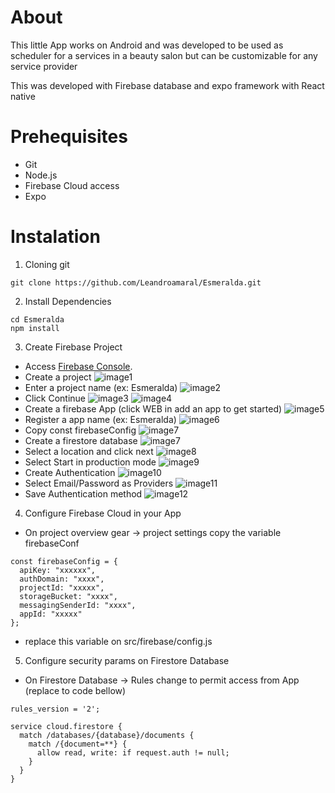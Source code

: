 # About
This little App works on Android and was developed to be used as scheduler for a services in a beauty salon but can be customizable for any service provider

This was developed with Firebase database and expo framework with React native
 
# Prehequisites 
- Git
- Node.js
- Firebase Cloud access
- Expo

# Instalation

1. Cloning git 
``` 
git clone https://github.com/Leandroamaral/Esmeralda.git
```

2. Install Dependencies
```
cd Esmeralda
npm install
```

3. Create Firebase Project

- Access  [Firebase Console](https://console.firebase.google.com/).
- Create a project
![image1](https://github.com/Leandroamaral/Esmeralda/blob/78a9d5ee6befc49339daf164c21f147f47d6c82b/assets/readme/01.png?raw=true)
- Enter a project name (ex: Esmeralda)
![image2](https://github.com/Leandroamaral/Esmeralda/blob/78a9d5ee6befc49339daf164c21f147f47d6c82b/assets/readme/03.png?raw=true)
- Click Continue
![image3](https://github.com/Leandroamaral/Esmeralda/blob/78a9d5ee6befc49339daf164c21f147f47d6c82b/assets/readme/04.png?raw=true)
![image4](https://github.com/Leandroamaral/Esmeralda/blob/78a9d5ee6befc49339daf164c21f147f47d6c82b/assets/readme/06.png?raw=true)
- Create a firebase App (click WEB in add an app to get started)
![image5](https://github.com/Leandroamaral/Esmeralda/blob/78a9d5ee6befc49339daf164c21f147f47d6c82b/assets/readme/07.png?raw=true)
- Register a app name (ex: Esmeralda)
![image6](https://github.com/Leandroamaral/Esmeralda/blob/78a9d5ee6befc49339daf164c21f147f47d6c82b/assets/readme/08.png?raw=true)
- Copy const firebaseConfig
![image7](https://github.com/Leandroamaral/Esmeralda/blob/78a9d5ee6befc49339daf164c21f147f47d6c82b/assets/readme/09.png?raw=true)
- Create a firestore database
![image7](https://github.com/Leandroamaral/Esmeralda/blob/78a9d5ee6befc49339daf164c21f147f47d6c82b/assets/readme/10.png?raw=true)
- Select a location and click next
![image8](https://github.com/Leandroamaral/Esmeralda/blob/78a9d5ee6befc49339daf164c21f147f47d6c82b/assets/readme/11.png?raw=true)
- Select Start in production mode
![image9](https://github.com/Leandroamaral/Esmeralda/blob/78a9d5ee6befc49339daf164c21f147f47d6c82b/assets/readme/12.png?raw=true)
- Create Authentication
![image10](https://github.com/Leandroamaral/Esmeralda/blob/78a9d5ee6befc49339daf164c21f147f47d6c82b/assets/readme/13.png?raw=true)
- Select Email/Password as Providers
![image11](https://github.com/Leandroamaral/Esmeralda/blob/78a9d5ee6befc49339daf164c21f147f47d6c82b/assets/readme/14.png?raw=true)
- Save Authentication method
![image12](https://github.com/Leandroamaral/Esmeralda/blob/78a9d5ee6befc49339daf164c21f147f47d6c82b/assets/readme/15.png?raw=true)

4. Configure Firebase Cloud in your App
- On project overview gear -> project settings copy the variable firebaseConf
```
const firebaseConfig = {
  apiKey: "xxxxxx",
  authDomain: "xxxx",
  projectId: "xxxxx",
  storageBucket: "xxxx",
  messagingSenderId: "xxxx",
  appId: "xxxxx"
};
```
- replace this variable on src/firebase/config.js

5. Configure security params on Firestore Database
- On Firestore Database -> Rules change to permit access from App (replace to code bellow)
```
rules_version = '2';

service cloud.firestore {
  match /databases/{database}/documents {
    match /{document=**} {
      allow read, write: if request.auth != null;
    }
  }
}
```

